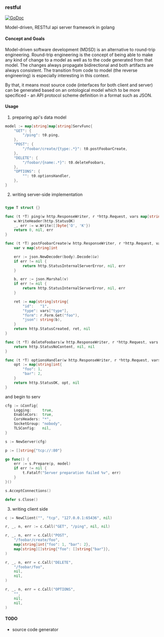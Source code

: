 ### restful 
[![GoDoc](https://godoc.org/github.com/tomasen/restful?status.svg)](http://godoc.org/github.com/tomasen/restful)

Model-driven, RESTful api server framework in golang

#### Concept and Goals

Model-driven software development (MDSD) is an alternative to round-trip engineering. Round-trip engineering is the concept of being able to make any kind of change to a model as well as to the code generated from that model. The changes always propagate bidirectional and both artifacts are always consistent. The transition from code to model (the reverse engineering) is especially interesting in this context.

By that, it means most source code (interfaces for both client and server) can be generated based on an ontological model which to be more specificed - an API protocol scheme definition in a format such as JSON.  

#### Usage

1. preparing api's data model

```Go
model := map[string]map[string]ServFunc{
	"GET": {
		"/ping": t0.ping,
	},
	"POST": {
		"/foobar/create/{type:.*}": t0.postFoobarCreate,
	},
	"DELETE": {
		"/foobar/{name:.*}": t0.deleteFoobars,
	},
	"OPTIONS": {
		"": t0.optionsHandler,
	},
}
```

2. writing server-side implementation

```Go

type T struct {}

func (t *T) ping(w http.ResponseWriter, r *http.Request, vars map[string]string, body io.ReadCloser) (int, interface{}, error) {
	w.WriteHeader(http.StatusOK)
	_, err := w.Write([]byte{'O', 'K'})
	return 0, nil, err
}

func (t *T) postFoobarCreate(w http.ResponseWriter, r *http.Request, vars map[string]string, body io.ReadCloser) (int, interface{}, error) {
	var v map[string]int

	err := json.NewDecoder(body).Decode(&v)
	if err != nil {
		return http.StatusInternalServerError, nil, err
	}

	b, err := json.Marshal(v)
	if err != nil {
		return http.StatusInternalServerError, nil, err
	}

	ret := map[string]string{
		"id":   "1",
		"type": vars["type"],
		"form": r.Form.Get("foo"),
		"json": string(b),
	}
	return http.StatusCreated, ret, nil
}

func (t *T) deleteFoobars(w http.ResponseWriter, r *http.Request, vars map[string]string, body io.ReadCloser) (int, interface{}, error) {
	return http.StatusNoContent, nil, nil
}

func (t *T) optionsHandler(w http.ResponseWriter, r *http.Request, vars map[string]string, body io.ReadCloser) (int, interface{}, error) {
	opt := map[string]int{
		"foo": 1,
		"bar": 2,
	}
	return http.StatusOK, opt, nil
}
```

and begin to serv

```Go
cfg := &Config{
	Logging:     true,
	EnableCors:  true,
	CorsHeaders: "*",
	SocketGroup: "nobody",
	TLSConfig:   nil,
}

s := NewServer(cfg)

p := []string{"tcp://:80"}

go func() {
	err := s.Prepare(p, model)
	if err != nil {
		t.Fatalf("Server preparation failed %v", err)
	}
}()

s.AcceptConnections()

defer s.Close()
```

3. writing client side

```Go
c := NewClient("", "tcp", "127.0.0.1:65436", nil)

r, _, n, err := c.Call("GET", "/ping", nil, nil)

r, _, n, err = c.Call("POST",
	"/foobar/create/foo",
	map[string]int{"foo": 1, "bar": 2},
	map[string][]string{"foo": []string{"bar"}},
)

r, _, n, err = c.Call("DELETE",
	"/foobar/foo",
	nil,
	nil,
)

r, _, n, err = c.Call("OPTIONS",
	"",
	nil,
	nil,
)
```

#### TODO

* source code generator


